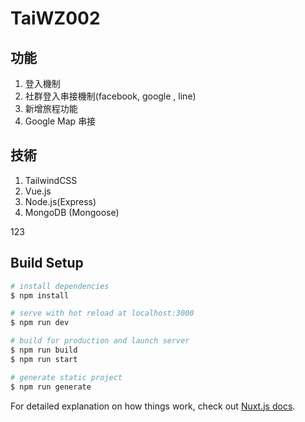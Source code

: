 # TaiWZ002

## 功能
1. 登入機制
2. 社群登入串接機制(facebook, google , line)
3. 新增旅程功能
4. Google Map 串接


## 技術
1. TailwindCSS
2. Vue.js
3. Node.js(Express)
4. MongoDB (Mongoose)


123
## Build Setup

```bash
# install dependencies
$ npm install

# serve with hot reload at localhost:3000
$ npm run dev

# build for production and launch server
$ npm run build
$ npm run start

# generate static project
$ npm run generate
```

For detailed explanation on how things work, check out [Nuxt.js docs](https://nuxtjs.org).
